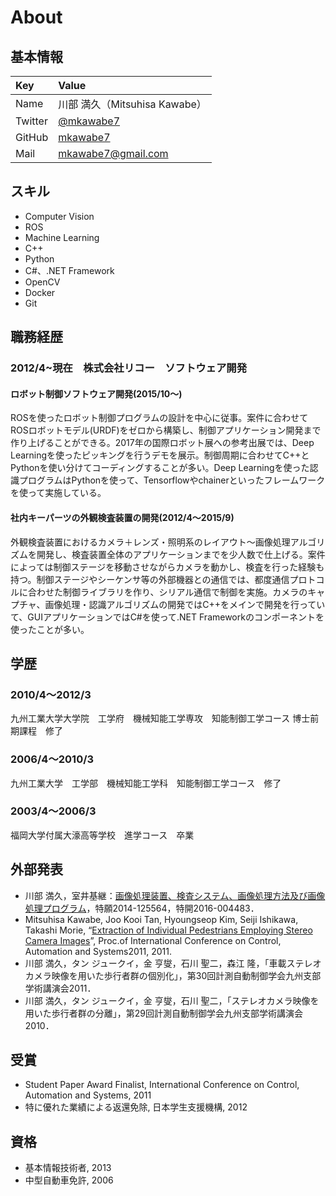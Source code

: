 # About

## 基本情報
| Key | Value |
|:--|:--|
| Name | 川部 満久（Mitsuhisa Kawabe） |
| Twitter | [@mkawabe7](https://twitter.com/mkawabe7) |
| GitHub | [mkawabe7](https://github.com/mkawabe7) |
| Mail | [mkawabe7@gmail.com](mkawabe7@gmail.com) |

## スキル
* Computer Vision
* ROS
* Machine Learning
* C++
* Python
* C#、.NET Framework
* OpenCV
* Docker
* Git

## 職務経歴
### 2012/4~現在　株式会社リコー　ソフトウェア開発
#### ロボット制御ソフトウェア開発(2015/10～)
ROSを使ったロボット制御プログラムの設計を中心に従事。案件に合わせてROSロボットモデル(URDF)をゼロから構築し、制御アプリケーション開発まで作り上げることができる。2017年の国際ロボット展への参考出展では、Deep Learningを使ったピッキングを行うデモを展示。制御周期に合わせてC++とPythonを使い分けてコーディングすることが多い。Deep Learningを使った認識プログラムはPythonを使って、Tensorflowやchainerといったフレームワークを使って実施している。

#### 社内キーパーツの外観検査装置の開発(2012/4～2015/9)
外観検査装置におけるカメラ＋レンズ・照明系のレイアウト～画像処理アルゴリズムを開発し、検査装置全体のアプリケーションまでを少人数で仕上げる。案件によっては制御ステージを移動させながらカメラを動かし、検査を行った経験も持つ。制御ステージやシーケンサ等の外部機器との通信では、都度通信プロトコルに合わせた制御ライブラリを作り、シリアル通信で制御を実施。カメラのキャプチャ、画像処理・認識アルゴリズムの開発ではC++をメインで開発を行っていて、GUIアプリケーションではC#を使って.NET Frameworkのコンポーネントを使ったことが多い。

## 学歴
### 2010/4～2012/3
九州工業大学大学院　工学府　機械知能工学専攻　知能制御工学コース 博士前期課程　修了
### 2006/4～2010/3
九州工業大学　工学部　機械知能工学科　知能制御工学コース　修了
### 2003/4～2006/3
福岡大学付属大濠高等学校　進学コース　卒業

## 外部発表
* 川部 満久，室井基継：[画像処理装置、検査システム、画像処理方法及び画像処理プログラム](https://astamuse.com/ja/published/JP/No/2016004483)，特願2014-125564，特開2016-004483．
* Mitsuhisa Kawabe, Joo Kooi Tan, Hyoungseop Kim, Seiji Ishikawa, Takashi Morie, “[Extraction of Individual Pedestrians Employing Stereo Camera Images](https://ieeexplore.ieee.org/document/6106217)”, Proc.of International Conference on Control, Automation and Systems2011, 2011.
* 川部 満久，タン ジュークイ，金 亨燮，石川 聖二，森江 隆，「車載ステレオカメラ映像を用いた歩行者群の個別化」，第30回計測自動制御学会九州支部学術講演会2011．
* 川部 満久，タン ジュークイ，金 亨燮，石川 聖二，「ステレオカメラ映像を用いた歩行者群の分離」，第29回計測自動制御学会九州支部学術講演会2010．

## 受賞
* Student Paper Award Finalist, International Conference on Control, Automation and Systems, 2011
* 特に優れた業績による返還免除, 日本学生支援機構, 2012

## 資格
* 基本情報技術者, 2013
* 中型自動車免許, 2006
